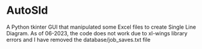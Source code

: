 # AutoSld


A Python tkinter GUI that manipulated some Excel files to create Single Line Diagram.
As of 06-2023, the code does not work due to xl-wings library errors and I have removed the database/job_saves.txt file
